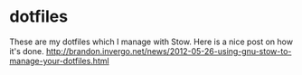 dotfiles
========

These are my dotfiles which I manage with Stow.  Here is a nice post on how it's done. http://brandon.invergo.net/news/2012-05-26-using-gnu-stow-to-manage-your-dotfiles.html
